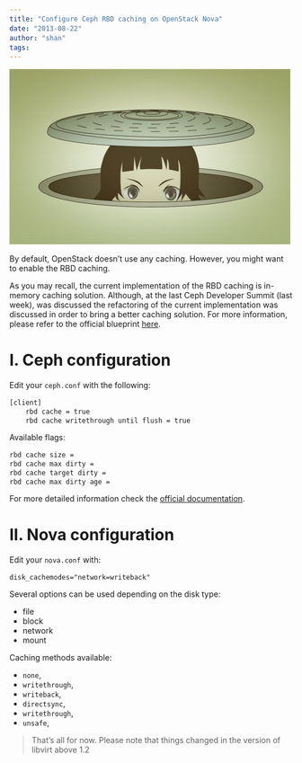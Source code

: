 ```yaml
---
title: "Configure Ceph RBD caching on OpenStack Nova"
date: "2013-08-22"
author: "shan"
tags: 
---
```


![](images/rbd-caching-nova.jpg "Configure RBD caching on Nova")

By default, OpenStack doesn’t use any caching. However, you might want to enable the RBD caching.

As you may recall, the current implementation of the RBD caching is in-memory caching solution. Although, at the last Ceph Developer Summit (last week), was discussed the refactoring of the current implementation was discussed in order to bring a better caching solution. For more information, please refer to the official blueprint [here](http://wiki.ceph.com/01Planning/02Blueprints/Emperor/rbd%3A_shared_read_cache).

  

# I. Ceph configuration

Edit your `ceph.conf` with the following:

```
[client]
    rbd cache = true
    rbd cache writethrough until flush = true
```

Available flags:

```
rbd cache size = 
rbd cache max dirty = 
rbd cache target dirty = 
rbd cache max dirty age = 
```

For more detailed information check the [official documentation](http://ceph.com/docs/next/rbd/rbd-config-ref/).

  

# II. Nova configuration

Edit your `nova.conf` with:

```
disk_cachemodes="network=writeback"
```

Several options can be used depending on the disk type:

- file
- block
- network
- mount

Caching methods available:

- `none`,
- `writethrough`,
- `writeback`,
- `directsync`,
- `writethrough`,
- `unsafe`,

  

> That’s all for now. Please note that things changed in the version of libvirt above 1.2
